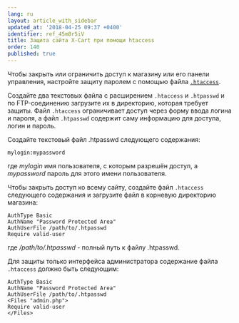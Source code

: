 ```yaml
---
lang: ru
layout: article_with_sidebar
updated_at: '2018-04-25 09:37 +0400'
identifier: ref_45m8r5iV
title: Защита сайта X-Cart при помощи htaccess
order: 140
published: true
---
```

Чтобы закрыть или ограничить доступ к магазину или его панели управления, настройте защиту паролем с помощью файла [`.htaccess`](https://ru.wikipedia.org/wiki/.htaccess "Защита сайта X-Cart при помощи htaccess").

Создайте два текстовых файла с расширением `.htaccess` и `.htpasswd` и по FTP-соединению загрузите их в директорию, которая требует защиты. Файл `.htaccess` ограничивает доступ через форму ввода логина и пароля, а файл `.htpasswd` содержит саму информацию для доступа, логин и пароль.  

Создайте текстовый файл .htpasswd следующего содержания: 

```
mylogin:mypassword
```

где _mylogin_ имя пользователя, с которым разрешён доступ, а _mypassword_ пароль для этого имени пользователя.

Чтобы закрыть доступ ко всему сайту, создайте файл `.htaccess` следующего содержания и загрузите файл в корневую директорию магазина:

```
AuthType Basic
AuthName "Password Protected Area"
AuthUserFile /path/to/.htpasswd
Require valid-user
```

где _/path/to/.htpasswd_ - полный путь к файлу .htpasswd.

Для защиты только интерфейса администратора содержание файла `.htaccess` должно быть следующим:

```
AuthType Basic
AuthName "Password Protected Area"
AuthUserFile /path/to/.htpasswd
<Files "admin.php">
Require valid-user
</Files>
```
